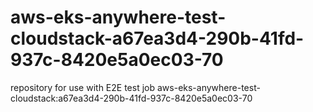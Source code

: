 # aws-eks-anywhere-test-cloudstack-a67ea3d4-290b-41fd-937c-8420e5a0ec03-70
repository for use with E2E test job aws-eks-anywhere-test-cloudstack:a67ea3d4-290b-41fd-937c-8420e5a0ec03-70
